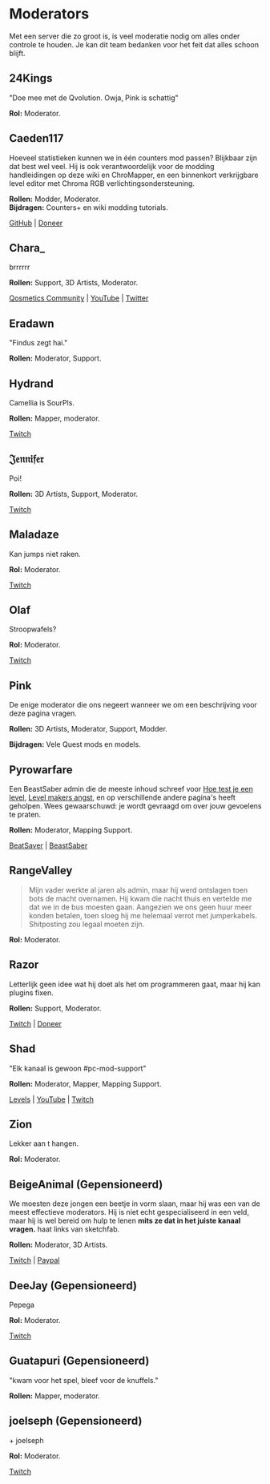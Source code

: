 # Moderators
Met een server die zo groot is, is veel moderatie nodig om alles onder controle te houden. Je kan dit team bedanken voor het feit dat alles schoon blijft.

## 24Kings
"Doe mee met de Qvolution. Owja, Pink is schattig"

**Rol:** Moderator.

## Caeden117
Hoeveel statistieken kunnen we in één counters mod passen? Blijkbaar zijn dat best wel veel. Hij is ook verantwoordelijk voor de modding handleidingen op deze wiki en ChroMapper, en een binnenkort verkrijgbare level editor met Chroma RGB verlichtingsondersteuning.

**Rollen:** Modder, Moderator.   
**Bijdragen:** Counters+ en wiki modding tutorials.

[GitHub](https://github.com/caeden117) | [Doneer](https://ko-fi.com/Caeden117)

## Chara_
brrrrrr

**Rollen:** Support, 3D Artists, Moderator.

[Qosmetics Community](https://discord.gg/qosmetics) | [YouTube](https://www.youtube.com/c/CharaHere) | [Twitter](https://twitter.com/ItsCharaHere)

## Eradawn
"Findus zegt hai."

**Rollen:** Moderator, Support.

## Hydrand
Camellia is SourPls.

**Rollen:** Mapper, moderator.

[Twitch](https://www.twitch.tv/hydrandvr)

## 𝔍𝔢𝔫𝔫𝔦𝔣𝔢𝔯
Poi!

**Rollen:** 3D Artists, Support, Moderator.

[Twitch](https://www.twitch.tv/br3uker)

## Maladaze
Kan jumps niet raken.

**Rol:** Moderator.

[Twitch](https://www.twitch.tv/infjager)

## Olaf
Stroopwafels?

**Rol:** Moderator.

[Twitch](https://twitch.tv/olafstad)

## Pink
De enige moderator die ons negeert wanneer we om een beschrijving voor deze pagina vragen.

**Rollen:** 3D Artists, Moderator, Support, Modder.

**Bijdragen:** Vele Quest mods en models.

## Pyrowarfare
Een BeastSaber admin die de meeste inhoud schreef voor [Hoe test je een level](./how-to-testplay.md), [Level makers angst](./mapping-anxiety.md), en op verschillende andere pagina's heeft geholpen. Wees gewaarschuwd: je wordt gevraagd om over jouw gevoelens te praten.

**Rollen:** Moderator, Mapping Support.

[BeatSaver](https://beatsaver.com/uploader/5e99c7df3f476a0006596cdf) | [BeastSaber](https://bsaber.com/members/pyrowarfare/)

## RangeValley
> Mijn vader werkte al jaren als admin, maar hij werd ontslagen toen bots de macht overnamen. Hij kwam die nacht thuis en vertelde me dat we in de bus moesten gaan. Aangezien we ons geen huur meer konden betalen, toen sloeg hij me helemaal verrot met jumperkabels. Shitposting zou legaal moeten zijn.

**Rol:** Moderator.

## Razor
Letterlijk geen idee wat hij doet als het om programmeren gaat, maar hij kan plugins fixen.

**Rollen:** Support, Moderator.

[Twitch](https://www.twitch.tv/sarpest_razor) | [Doneer](https://streamelements.com/sarpest_razor/tip)

## Shad
"Elk kanaal is gewoon #pc-mod-support"

**Rollen:** Moderator, Mapper, Mapping Support.

[Levels](https://beatsaver.com/uploader/5cff0b7498cc5a672c850a45) | [YouTube](https://www.youtube.com/channel/UCLiwd2iGUDl2kvw8FM2qwFQ) | [Twitch](https://www.twitch.tv/shadlive)

## Zion
Lekker aan t hangen.

**Rol:** Moderator.

## BeigeAnimal (Gepensioneerd)
We moesten deze jongen een beetje in vorm slaan, maar hij was een van de meest effectieve moderators. Hij is niet echt gespecialiseerd in een veld, maar hij is wel bereid om hulp te lenen **mits ze dat in het juiste kanaal vragen.** haat links van sketchfab.

**Rollen:** Moderator, 3D Artists.

[Twitch](https://www.twitch.tv/beigeanimaltv) | [Paypal](https://paypal.me/beigeanimal)

## DeeJay (Gepensioneerd)
Pepega

**Rol:** Moderator.

[Twitch](https://www.twitch.tv/deejayvr)

## Guatapuri (Gepensioneerd)
"kwam voor het spel, bleef voor de knuffels."

**Rollen:** Mapper, moderator.

## joelseph (Gepensioneerd)
\+ joelseph

**Rol:** Moderator.

[Twitch](https://www.twitch.tv/tehjoelseph)
